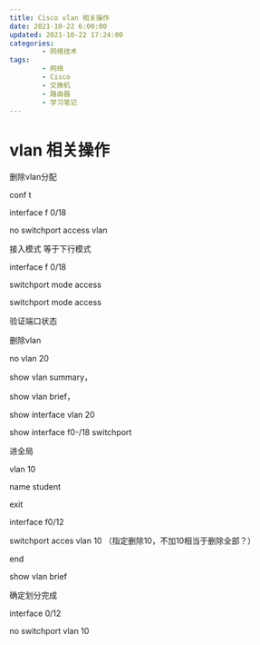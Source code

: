 ```yaml
---
title: Cisco vlan 相关操作
date: 2021-10-22 6:00:00
updated: 2021-10-22 17:24:00
categories:
        - 网络技术
tags:
        - 网络
        - Cisco
        - 交换机
        - 路由器
        - 学习笔记
---
```


# vlan 相关操作

删除vlan分配

conf t

interface f 0/18

no switchport access vlan 



接入模式 等于下行模式

interface f 0/18

switchport mode access

switchport mode access



验证端口状态



删除vlan

 no vlan 20



show vlan summary，

show vlan brief，

show interface vlan 20

show interface f0-/18 switchport







进全局 

vlan 10

name student 

exit

interface f0/12

switchport acces vlan 10 （指定删除10，不加10相当于删除全部？）

end

show vlan brief

确定划分完成



interface 0/12

no switchport vlan 10

